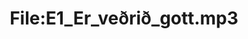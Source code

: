 ---
title: File:E1_Er_veðrið_gott.mp3
recording of: Er veðrið gott?
reading speed: slow
speaker: E
license: CC0
---